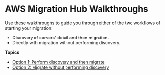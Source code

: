 # AWS Migration Hub Walkthroughs<a name="walkthroughs"></a>

Use these walkthroughs to guide you through either of the two workflows of starting your migration:
+ Discovery of servers' detail and then migration\.
+ Directly with migration without performing discovery\.

**Topics**
+ [Option 1: Perform discovery and then migrate](discovery-walkthroughs.md)
+ [Option 2: Migrate without performing discovery](migrate-walkthroughs.md)